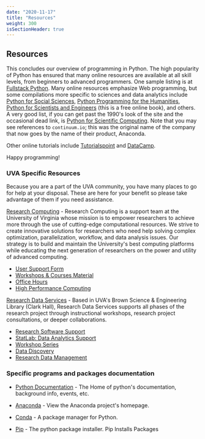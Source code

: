 ```yaml
---
date: "2020-11-17"
title: "Resources"
weight: 300
isSectionHeader: true
---
```


## Resources

This concludes our overview of programming in Python.  The high popularity of Python has ensured that many online resources are available at all skill levels, from beginners to advanced programmers.  One sample listing is at [Fullstack Python](https://www.fullstackpython.com/best-python-resources.html).  Many online resources emphasize Web programming, but some compilations more specific to sciences and data analytics include [Python for Social Sciences](https://realpython.com/python-for-social-scientists/), [Python Programming for the Humanities](http://www.karsdorp.io/python-course/), [Python for Scientists and Engineers](https://www.pythonforengineers.com/python-for-scientists-and-engineers/) (this is a free online book), and others. A very good list, if you can get past the 1990's look of the site and the occasional dead link, is [Python for Scientific Computing](https://indranilsinharoy.com/2013/01/06/python-for-scientific-computing-a-collection-of-resources/).  Note that you may see references to `continuum.io`; this was the original name of the company that now goes by the name of their product, Anaconda.

Other online tutorials include [Tutorialspoint](https://www.tutorialspoint.com/python/index.htm) and [DataCamp](https://www.datacamp.com/learn/python?utm_source=adwords_ppc&utm_medium=cpc&utm_campaignid=1565610360&utm_adgroupid=63334253950&utm_device=c&utm_keyword=python%20programming&utm_matchtype=p&utm_network=g&utm_adpostion=&utm_creative=591601772809&utm_targetid=kwd-116884689&utm_loc_interest_ms=&utm_loc_physical_ms=9008336&gclid=CjwKCAjw682TBhATEiwA9crl3zjHzq2mV9cH_c7P2DpHXcUwsWqcFt3bFLyFSh8U-A6q2kv9lDR9cRoCzIMQAvD_BwE).

Happy programming!

### UVA Specific Resources
Because you are a part of the UVA community, you have many places to go for help at your disposal. These are here for your benefit so please take advantage of them if you need assistance.

[Research Computing](https://www.rc.virginia.edu/) - Research Computing is a support team at the University of Virginia whose mission is to empower researchers to achieve more through the use of cutting-edge computational resources. We strive to create innovative solutions for researchers who need help solving complex optimization, parallelization, workflow, and data analysis issues. Our strategy is to build and maintain the University's best computing platforms while educating the next generation of researchers on the power and utility of advanced computing.

- [User Support Form](https://www.rc.virginia.edu/support/)
- [Workshops & Courses Material](https://workshops.rc.virginia.edu/)
- [Office Hours](https://www.rc.virginia.edu/support/#office-hours)
- [High Performance Computing](https://www.rc.virginia.edu/service/high-performance-computing/)

[Research Data Services](https://data.library.virginia.edu/) - Based in UVA's Brown Science & Engineering Library (Clark Hall), Research Data Services supports all phases of the research project through instructional workshops, research project consultations, or deeper collaborations.

- [Research Software Support](https://data.library.virginia.edu/research-software/)
- [StatLab: Data Analytics Support](https://data.library.virginia.edu/statlab/)
- [Workshop Series](https://data.library.virginia.edu/training/)
- [Data Discovery](https://data.library.virginia.edu/datasources/)
- [Research Data Management](https://data.library.virginia.edu/data-management/)

### Specific programs and packages documentation

- [Python Documentation](https://www.python.org/) - The Home of python's documentation, background info, events, etc.

- [Anaconda](https://www.anaconda.com/) - View the Anaconda project's homepage.

- [Conda](https://www.conda.io) - A package manager for Python.

- [Pip](https://pip.pypa.io/en/stable/) - The python package installer. Pip Installs Packages

